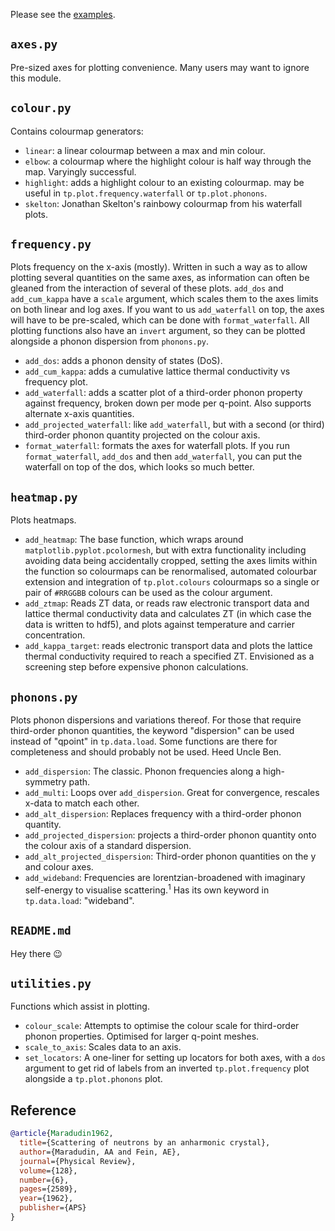 Please see the [examples](https://github.com/kbspooner/ThermoPlotter/tree/master/examples).

## `axes.py`

Pre-sized axes for plotting convenience. Many users may want to ignore
this module.

## `colour.py`

Contains colourmap generators:

* `linear`: a linear colourmap between a max and min colour.
* `elbow`: a colourmap where the highlight colour is half way through
the map. Varyingly successful.
* `highlight`: adds a highlight colour to an existing colourmap.
may be useful in `tp.plot.frequency.waterfall` or `tp.plot.phonons`.
* `skelton`: Jonathan Skelton's rainbowy colourmap from his waterfall
plots.

## `frequency.py`

Plots frequency on the x-axis (mostly).
Written in such a way as to allow plotting several quantities on the
same axes, as information can often be gleaned from the interaction of
several of these plots.
`add_dos` and `add_cum_kappa` have a `scale` argument, which scales them
to the axes limits on both linear and log axes.
If you want to us `add_waterfall` on top, the axes will have to be
pre-scaled, which can be done with `format_waterfall`.
All plotting functions also have an `invert` argument, so they can be
plotted alongside a phonon dispersion from `phonons.py`.

* `add_dos`: adds a phonon density of states (DoS).
* `add_cum_kappa`: adds a cumulative lattice thermal conductivity vs
frequency plot.
* `add_waterfall`: adds a scatter plot of a third-order phonon property
against frequency, broken down per mode per q-point.
Also supports alternate x-axis quantities.
* `add_projected_waterfall`: like `add_waterfall`, but with a second (or
third) third-order phonon quantity projected on the colour axis.
* `format_waterfall`: formats the axes for waterfall plots.
If you run `format_waterfall`, `add_dos` and then `add_waterfall`, you
can put the waterfall on top of the dos, which looks so much better.

## `heatmap.py`

Plots heatmaps.
* `add_heatmap`: The base function, which wraps around
`matplotlib.pyplot.pcolormesh`, but with extra functionality including
avoiding data being accidentally cropped, setting the axes limits within
the function so colourmaps can be renormalised, automated colourbar
extension and integration of `tp.plot.colours` colourmaps so a single or
pair of `#RRGGBB` colours can be used as the colour argument.
* `add_ztmap`: Reads ZT data, or reads raw electronic transport data and
lattice thermal conductivity data and calculates ZT (in which case the
data is written to hdf5), and plots against temperature and carrier
concentration.
* `add_kappa_target`: reads electronic transport data and plots the
lattice thermal conductivity required to reach a specified ZT.
Envisioned as a screening step before expensive phonon calculations.

## `phonons.py`

Plots phonon dispersions and variations thereof. For those that require
third-order phonon quantities, the keyword "dispersion" can be used
instead of "qpoint" in `tp.data.load`. Some functions are there for
completeness and should probably not be used. Heed Uncle Ben.

* `add_dispersion`: The classic. Phonon frequencies along a high-symmetry
path.
* `add_multi`: Loops over `add_dispersion`. Great for convergence,
rescales x-data to match each other.
* `add_alt_dispersion`: Replaces frequency with a third-order phonon
quantity.
* `add_projected_dispersion`: projects a third-order phonon quantity
onto the colour axis of a standard dispersion.
* `add_alt_projected_dispersion`: Third-order phonon quantities on the y
and colour axes.
* `add_wideband`: Frequencies are lorentzian-broadened with imaginary
self-energy to visualise scattering.<sup>1</sup>
Has its own keyword in `tp.data.load`: "wideband".

## `README.md`

Hey there :wink:

## `utilities.py`

Functions which assist in plotting.

* `colour_scale`: Attempts to optimise the colour scale for third-order
phonon properties.
Optimised for larger q-point meshes.
* `scale_to_axis`: Scales data to an axis.
* `set_locators`: A one-liner for setting up locators for both axes,
with a `dos` argument to get rid of labels from an inverted
`tp.plot.frequency` plot alongside a `tp.plot.phonons` plot.

## Reference

```bibtex
@article{Maradudin1962,
  title={Scattering of neutrons by an anharmonic crystal},
  author={Maradudin, AA and Fein, AE},
  journal={Physical Review},
  volume={128},
  number={6},
  pages={2589},
  year={1962},
  publisher={APS}
}
```
